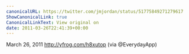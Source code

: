 ```yaml
---
canonicalURL: https://twitter.com/jmjordan/status/51775849271279617
ShowCanonicalLink: true
CanonicalLinkText: View original on
date: 2011-03-26T22:41:39+00:00
---
```

March 26, 2011 http://yfrog.com/h8xutop (via @EverydayApp)